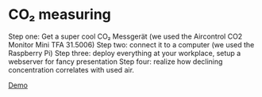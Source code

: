 # CO₂ measuring

Step one: Get a super cool CO₂ Messgerät (we used the Aircontrol CO2 Monitor Mini TFA 31.5006)
Step two: connect it to a computer (we used the Raspberry Pi)
Step three: deploy everything at your workplace, setup a webserver for fancy presentation
Step four: realize how declining concentration correlates with used air.

[Demo](http://co2.informatik.hs-furtwangen.de)
